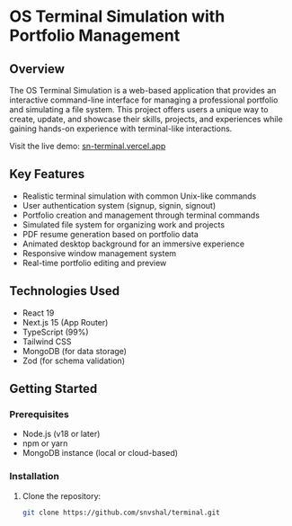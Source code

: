 # OS Terminal Simulation with Portfolio Management

## Overview

The OS Terminal Simulation is a web-based application that provides an interactive command-line interface for managing a professional portfolio and simulating a file system. This project offers users a unique way to create, update, and showcase their skills, projects, and experiences while gaining hands-on experience with terminal-like interactions.

Visit the live demo: [sn-terminal.vercel.app](https://sn-terminal.vercel.app)

## Key Features

- Realistic terminal simulation with common Unix-like commands
- User authentication system (signup, signin, signout)
- Portfolio creation and management through terminal commands
- Simulated file system for organizing work and projects
- PDF resume generation based on portfolio data
- Animated desktop background for an immersive experience
- Responsive window management system
- Real-time portfolio editing and preview

## Technologies Used

- React 19
- Next.js 15 (App Router)
- TypeScript (99%)
- Tailwind CSS
- MongoDB (for data storage)
- Zod (for schema validation)

## Getting Started

### Prerequisites

- Node.js (v18 or later)
- npm or yarn
- MongoDB instance (local or cloud-based)

### Installation

1. Clone the repository:
   ```bash
   git clone https://github.com/snvshal/terminal.git
   ```

